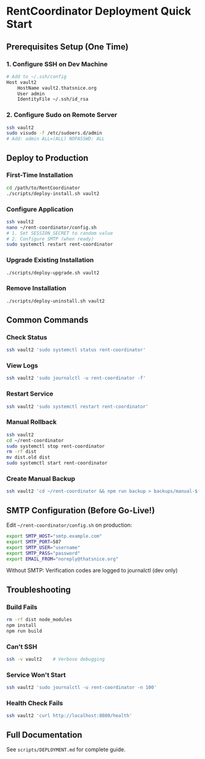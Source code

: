 # RentCoordinator Deployment Quick Start

## Prerequisites Setup (One Time)

### 1. Configure SSH on Dev Machine
```bash
# Add to ~/.ssh/config
Host vault2
    HostName vault2.thatsnice.org
    User admin
    IdentityFile ~/.ssh/id_rsa
```

### 2. Configure Sudo on Remote Server
```bash
ssh vault2
sudo visudo -f /etc/sudoers.d/admin
# Add: admin ALL=(ALL) NOPASSWD: ALL
```

## Deploy to Production

### First-Time Installation
```bash
cd /path/to/RentCoordinator
./scripts/deploy-install.sh vault2
```

### Configure Application
```bash
ssh vault2
nano ~/rent-coordinator/config.sh
# 1. Set SESSION_SECRET to random value
# 2. Configure SMTP (when ready)
sudo systemctl restart rent-coordinator
```

### Upgrade Existing Installation
```bash
./scripts/deploy-upgrade.sh vault2
```

### Remove Installation
```bash
./scripts/deploy-uninstall.sh vault2
```

## Common Commands

### Check Status
```bash
ssh vault2 'sudo systemctl status rent-coordinator'
```

### View Logs
```bash
ssh vault2 'sudo journalctl -u rent-coordinator -f'
```

### Restart Service
```bash
ssh vault2 'sudo systemctl restart rent-coordinator'
```

### Manual Rollback
```bash
ssh vault2
cd ~/rent-coordinator
sudo systemctl stop rent-coordinator
rm -rf dist
mv dist.old dist
sudo systemctl start rent-coordinator
```

### Create Manual Backup
```bash
ssh vault2 'cd ~/rent-coordinator && npm run backup > backups/manual-$(date +%Y%m%d).json'
```

## SMTP Configuration (Before Go-Live!)

Edit `~/rent-coordinator/config.sh` on production:
```bash
export SMTP_HOST="smtp.example.com"
export SMTP_PORT=587
export SMTP_USER="username"
export SMTP_PASS="password"
export EMAIL_FROM="noreply@thatsnice.org"
```

Without SMTP: Verification codes are logged to journalctl (dev only)

## Troubleshooting

### Build Fails
```bash
rm -rf dist node_modules
npm install
npm run build
```

### Can't SSH
```bash
ssh -v vault2    # Verbose debugging
```

### Service Won't Start
```bash
ssh vault2 'sudo journalctl -u rent-coordinator -n 100'
```

### Health Check Fails
```bash
ssh vault2 'curl http://localhost:8080/health'
```

## Full Documentation

See `scripts/DEPLOYMENT.md` for complete guide.
